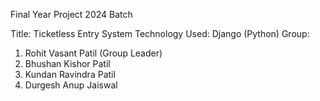 Final Year Project 2024 Batch

Title: Ticketless Entry System
Technology Used: Django (Python)
Group:
1. Rohit Vasant Patil (Group Leader)
2. Bhushan Kishor Patil
3. Kundan Ravindra Patil
4. Durgesh Anup Jaiswal
